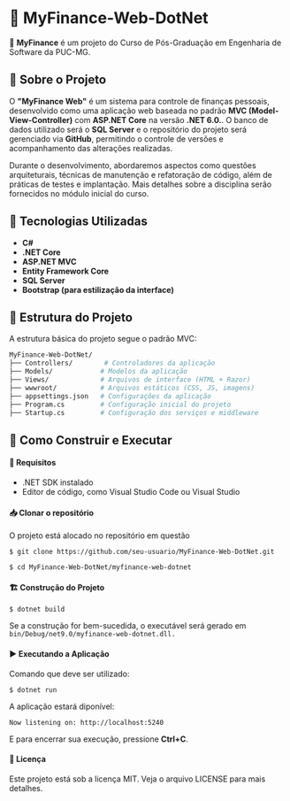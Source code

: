 # 🧮 MyFinance-Web-DotNet

📌 **MyFinance** é um projeto do Curso de Pós-Graduação em Engenharia de Software da PUC-MG.

## 📖 Sobre o Projeto

O **"MyFinance Web"** é um sistema para controle de finanças pessoais, desenvolvido como uma aplicação web baseada no padrão **MVC (Model-View-Controller)** com **ASP.NET Core** na versão **.NET 6.0.**. O banco de dados utilizado será o **SQL Server** e o repositório do projeto será gerenciado via **GitHub**, permitindo o controle de versões e acompanhamento das alterações realizadas.

Durante o desenvolvimento, abordaremos aspectos como questões arquiteturais, técnicas de manutenção e refatoração de código, além de práticas de testes e implantação. Mais detalhes sobre a disciplina serão fornecidos no módulo inicial do curso.

## 🚀 Tecnologias Utilizadas
- **C#**
- **.NET Core**
- **ASP.NET MVC**
- **Entity Framework Core**
- **SQL Server**
- **Bootstrap (para estilização da interface)**

## 📂 Estrutura do Projeto
A estrutura básica do projeto segue o padrão MVC:

```bash
MyFinance-Web-DotNet/
├── Controllers/        # Controladores da aplicação
├── Models/            # Modelos da aplicação
├── Views/             # Arquivos de interface (HTML + Razor)
├── wwwroot/           # Arquivos estáticos (CSS, JS, imagens)
├── appsettings.json   # Configurações da aplicação
├── Program.cs         # Configuração inicial do projeto
├── Startup.cs         # Configuração dos serviços e middleware
```
## 🚀 Como Construir e Executar

#### 🔧 Requisitos

- .NET SDK instalado
- Editor de código, como Visual Studio Code ou Visual Studio

#### 📥 Clonar o repositório

O projeto está alocado no repositório em questão
```
$ git clone https://github.com/seu-usuario/MyFinance-Web-DotNet.git
```
```
$ cd MyFinance-Web-DotNet/myfinance-web-dotnet
```
#### 🏗 Construção do Projeto
```
$ dotnet build
```
Se a construção for bem-sucedida, o executável será gerado em ```bin/Debug/net9.0/myfinance-web-dotnet.dll.```

#### ▶ Executando a Aplicação
Comando que deve ser utilizado:
```
$ dotnet run
```
A aplicação estará diponível:
```
Now listening on: http://localhost:5240
```
E para encerrar sua execução, pressione **Ctrl+C**.


#### 📝 Licença

Este projeto está sob a licença MIT. Veja o arquivo LICENSE para mais detalhes.